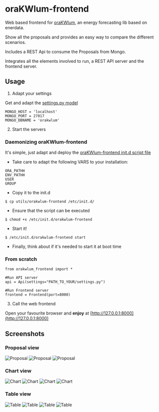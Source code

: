 # oraKWlum-frontend
Web based frontend for [oraKWlum](https://github.com/gisce/oraKWlum), an energy forecasting lib based on enerdata.

Show all the proposals and provides an easy way to compare the different scenarios.

Includes a REST Api to consume the Proposals from Mongo.

Integrates all the elements involved to run, a REST API server and the frontend server.




## Usage

1. Adapt your settings

Get and adapt the [settings.py model](https://github.com/gisce/oraKWlum-frontend/blob/master/orakwlum_frontend/api/settings.py)

```
MONGO_HOST = 'localhost'
MONGO_PORT = 27017
MONGO_DBNAME = 'orakwlum'
```


2. Start the servers

### Daemonizing oraKWlum-frontend

It's simple, just adapt and deploy the [oraKWlum-frontend init.d script file](https://github.com/gisce/oraKWlum-frontend/blob/master/utils/oraKWlum-frontend)

* Take care to adapt the following VARS to your installation:

```
ORA_PATHH
ENV_PATHH
USER
GROUP
``` 

* Copy it to the init.d
```
$ cp utils/orakwlum-frontend /etc/init.d/
```

* Ensure that the script can be executed
```
$ chmod +x /etc/init.d/orakwlum-frontend
```

* Start it!
```
$ /etc/init.d/orakwlum-frontend start
```

* Finally, think about if it's needed to start it at boot time




### From scratch

```
from orakwlum_frontend import *

#Run API server
api = Api(settings="PATH_TO_YOUR/settings.py")

#Run Frontend server
frontend = Frontend(port=8000)
```


3. Call the web frontend

Open your favourite browser and **enjoy** at [http://127.0.0.1:8000](http://127.0.0.1:8000)



## Screenshots

### Proposal view
![Proposal](https://raw.githubusercontent.com/gisce/oraKWlum-frontend/master/screenshots/proposal.png)
![Proposal](https://raw.githubusercontent.com/gisce/oraKWlum-frontend/master/screenshots/proposal2.png)
![Proposal](https://raw.githubusercontent.com/gisce/oraKWlum-frontend/master/screenshots/proposal3.png)

### Chart view
![Chart](https://raw.githubusercontent.com/gisce/oraKWlum-frontend/master/screenshots/chart.png)
![Chart](https://raw.githubusercontent.com/gisce/oraKWlum-frontend/master/screenshots/chart2.png)
![Chart](https://raw.githubusercontent.com/gisce/oraKWlum-frontend/master/screenshots/chart3.png)
![Chart](https://raw.githubusercontent.com/gisce/oraKWlum-frontend/master/screenshots/chart4.png)

### Table view
![Table](https://raw.githubusercontent.com/gisce/oraKWlum-frontend/master/screenshots/table.png)
![Table](https://raw.githubusercontent.com/gisce/oraKWlum-frontend/master/screenshots/table2.png)
![Table](https://raw.githubusercontent.com/gisce/oraKWlum-frontend/master/screenshots/table3.png)
![Table](https://raw.githubusercontent.com/gisce/oraKWlum-frontend/master/screenshots/table4.png)
